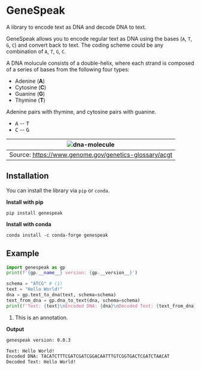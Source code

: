 # **GeneSpeak**

A library to encode text as DNA and decode DNA to text.

GeneSpeak allows you to encode regular text as DNA using the bases
(`A`, `T`, `G`, `C`) and convert back to text. The coding scheme could
be any combination of `A`, `T`, `G`, `C`.

A DNA molucule consists of a double-helix, where each strand is composed
of a series of bases from the following four types:

- Adenine (**A**)
- Cytosine (**C**)
- Guanine (**G**)
- Thymine (**T**)

Adenine pairs with thymine, and cytosine pairs with guanine.

- <kbd>A</kbd> -- <kbd>T</kbd>
- <kbd>C</kbd> -- <kbd>G</kbd>

| ![dna-molecule](https://www.genome.gov/sites/default/files/tg/en/illustration/acgt.jpg) |
|:---:|
| Source: <https://www.genome.gov/genetics-glossary/acgt> |

## Installation

You can install the library via `pip` or `conda`.

**Install with pip**

```
pip install genespeak
```

**Install with conda**

```
conda install -c conda-forge genespeak
```

## **Example**

```python
import genespeak as gp
print(f'{gp.__name__} version: {gp.__version__}')

schema = "ATCG" # (1)
text = "Hello World!"
dna = gp.text_to_dna(text, schema=schema)
text_from_dna = gp.dna_to_text(dna, schema=schema)
print(f'Text: {text}\nEncoded DNA: {dna}\nDecoded Text: {text_from_dna}\n')
```

1. This is an annotation.

**Output**

```sh
genespeak version: 0.0.3

Text: Hello World!
Encoded DNA: TACATCTTTCGATCGATCGGACAATTTGTCGGTGACTCGATCTAACAT
Decoded Text: Hello World!
```
